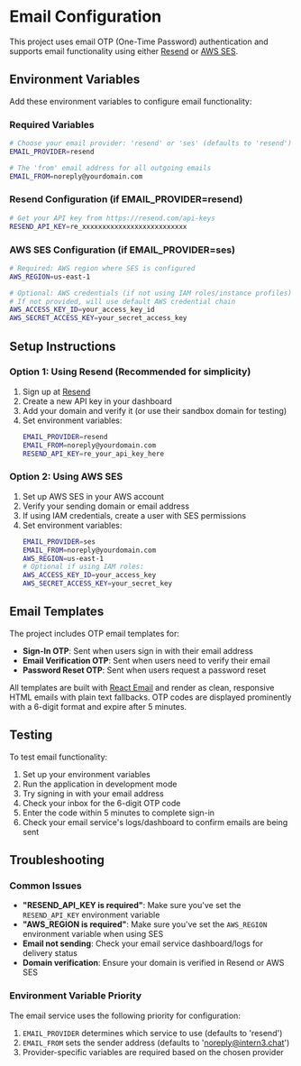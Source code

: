 # Email Configuration

This project uses email OTP (One-Time Password) authentication and supports email functionality using either [Resend](https://resend.com) or [AWS SES](https://aws.amazon.com/ses/).

## Environment Variables

Add these environment variables to configure email functionality:

### Required Variables

```bash
# Choose your email provider: 'resend' or 'ses' (defaults to 'resend')
EMAIL_PROVIDER=resend

# The 'from' email address for all outgoing emails
EMAIL_FROM=noreply@yourdomain.com
```

### Resend Configuration (if EMAIL_PROVIDER=resend)

```bash
# Get your API key from https://resend.com/api-keys
RESEND_API_KEY=re_xxxxxxxxxxxxxxxxxxxxxxxxxx
```

### AWS SES Configuration (if EMAIL_PROVIDER=ses)

```bash
# Required: AWS region where SES is configured
AWS_REGION=us-east-1

# Optional: AWS credentials (if not using IAM roles/instance profiles)
# If not provided, will use default AWS credential chain
AWS_ACCESS_KEY_ID=your_access_key_id
AWS_SECRET_ACCESS_KEY=your_secret_access_key
```

## Setup Instructions

### Option 1: Using Resend (Recommended for simplicity)

1. Sign up at [Resend](https://resend.com)
2. Create a new API key in your dashboard
3. Add your domain and verify it (or use their sandbox domain for testing)
4. Set environment variables:
   ```bash
   EMAIL_PROVIDER=resend
   EMAIL_FROM=noreply@yourdomain.com
   RESEND_API_KEY=re_your_api_key_here
   ```

### Option 2: Using AWS SES

1. Set up AWS SES in your AWS account
2. Verify your sending domain or email address
3. If using IAM credentials, create a user with SES permissions
4. Set environment variables:
   ```bash
   EMAIL_PROVIDER=ses
   EMAIL_FROM=noreply@yourdomain.com
   AWS_REGION=us-east-1
   # Optional if using IAM roles:
   AWS_ACCESS_KEY_ID=your_access_key
   AWS_SECRET_ACCESS_KEY=your_secret_key
   ```

## Email Templates

The project includes OTP email templates for:

- **Sign-In OTP**: Sent when users sign in with their email address
- **Email Verification OTP**: Sent when users need to verify their email
- **Password Reset OTP**: Sent when users request a password reset

All templates are built with [React Email](https://react.email/) and render as clean, responsive HTML emails with plain text fallbacks. OTP codes are displayed prominently with a 6-digit format and expire after 5 minutes.

## Testing

To test email functionality:

1. Set up your environment variables
2. Run the application in development mode
3. Try signing in with your email address
4. Check your inbox for the 6-digit OTP code
5. Enter the code within 5 minutes to complete sign-in
6. Check your email service's logs/dashboard to confirm emails are being sent

## Troubleshooting

### Common Issues

- **"RESEND_API_KEY is required"**: Make sure you've set the `RESEND_API_KEY` environment variable
- **"AWS_REGION is required"**: Make sure you've set the `AWS_REGION` environment variable when using SES
- **Email not sending**: Check your email service dashboard/logs for delivery status
- **Domain verification**: Ensure your domain is verified in Resend or AWS SES

### Environment Variable Priority

The email service uses the following priority for configuration:

1. `EMAIL_PROVIDER` determines which service to use (defaults to 'resend')
2. `EMAIL_FROM` sets the sender address (defaults to 'noreply@intern3.chat')
3. Provider-specific variables are required based on the chosen provider 
